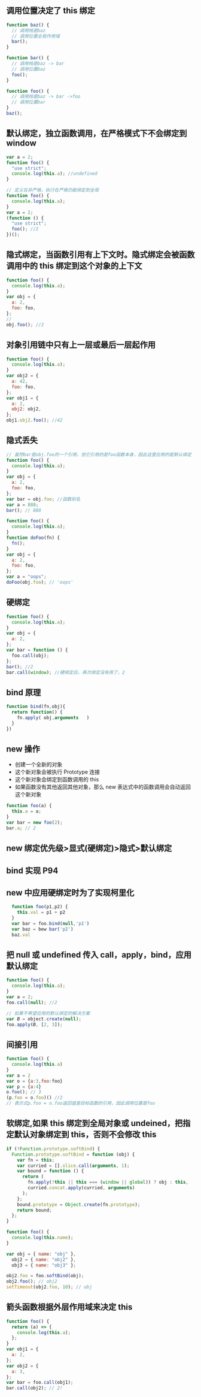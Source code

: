 ## 调用位置决定了 this 绑定

```js
function baz() {
  // 调用栈是baz
  // 调用位置全局作用域
  bar();
}

function bar() {
  // 调用栈是baz -> bar
  // 调用位置baz
  foo();
}

function foo() {
  // 调用栈是baz -> bar ->foo
  // 调用位置bar
}
baz();
```

## 默认绑定，独立函数调用，在严格模式下不会绑定到 window

```js
var a = 2;
function foo() {
  "use strict";
  console.log(this.a); //undefined
}
```

```js
// 定义在非严格，执行在严格仍能绑定到全局
function foo() {
  console.log(this.a);
}
var a = 2;
(function () {
  "use strict";
  foo(); //2
})();
```

## 隐式绑定，当函数引用有上下文时。隐式绑定会被函数调用中的 this 绑定到这个对象的上下文

```js
function foo() {
  console.log(this.a);
}
var obj = {
  a: 2,
  foo: foo,
};
//
obj.foo(); //2
```

## 对象引用链中只有上一层或最后一层起作用

```js
function foo() {
  console.log(this.a);
}
var obj2 = {
  a: 42,
  foo: foo,
};
var obj1 = {
  a: 2,
  obj2: obj2,
};
obj1.obj2.foo(); //42
```

## 隐式丢失

```js
// 虽然bar是obj.foo的一个引用，但它引用的是foo函数本身，因此这里应用的是默认绑定
function foo() {
  console.log(this.a);
}
var obj = {
  a: 2,
  foo: foo,
};
var bar = obj.foo; //函数别名
var a = 888;
bar(); // 888
```

```js
function foo() {
  console.log(this.a);
}
function doFoo(fn) {
  fn();
}
var obj = {
  a: 2,
  foo: foo,
};
var a = "oops";
doFoo(obj.foo); // 'oops'
```

## 硬绑定

```js
function foo() {
  console.log(this.a);
}
var obj = {
  a: 2,
};
var bar = function () {
  foo.call(obj);
};
bar(); //2
bar.call(window); //硬绑定后，再次绑定没有用了，2
```

## bind 原理

```js
function bind(fn,obj){
  return function() {
    fn.apply( obj,arguments   )
  }
})
```

## new 操作

- 创建一个全新的对象
- 这个新对象会被执行 Prototype 连接
- 这个新对象会绑定到函数调用的 this
- 如果函数没有其他返回其他对象，那么 new 表达式中的函数调用会自动返回这个新对象

```js
function foo(a) {
  this.a = a;
}
var bar = new foo(2);
bar.a; // 2
```

## new 绑定优先级>显式(硬绑定)>隐式>默认绑定

## bind 实现 P94

## new 中应用硬绑定时为了实现柯里化

```js
  function foo(p1,p2) {
    this.val = p1 + p2
  }
  var bar = foo.bind(null,'p1')
  var baz = bew bar('p2')
  baz.val
```

## 把 null 或 undefined 传入 call，apply，bind，应用默认绑定

```js
function foo() {
  console.log(this.a);
}
var a = 2;
foo.call(null); //2

// 如果不希望应用的默认绑定的解决方案
var Ø = object.create(null);
foo.apply(Ø, [2, 3]);
```

## 间接引用

```js
function foo() {
  console.log(this.a)
}
var a = 2
var o = {a:3,foo:foo}
var p = {a:4}
o.foo(); // 3
(p.foo = o.foo)() //2
// 表示式p.foo = o.foo返回值是目标函数的引用，因此调用位置是foo
```

## 软绑定,如果 this 绑定到全局对象或 undeined，把指定默认对象绑定到 this，否则不会修改 this

```js
if (!Function.prototype.softBind) {
  Function.prototype.softBind = function (obj) {
    var fn = this;
    var curried = [].slice.call(arguments, 1);
    var bound = function () {
      return (
        fn.apply(!this || this === (window || global)) ? obj : this,
        curried.concat.apply(curried, arguments)
      );
    };
    bound.prototype = Object.create(fn.prototype);
    return bound;
  };
}
```

```js
function foo() {
  console.log(this.name);
}

var obj = { name: "obj" },
  obj2 = { name: "obj2" },
  obj3 = { name: "obj3" };

obj2.foo = foo.softBind(obj);
obj2.foo(); // obj2
setTimeout(obj2.foo, 10); // obj
```

## 箭头函数根据外层作用域来决定 this

```js
function foo() {
  return (a) => {
    console.log(this.a);
  };
}
var obj1 = {
  a: 2,
};
var obj2 = {
  a: 3,
};
var bar = foo.call(obj1);
bar.call(obj2); // 2!
```
